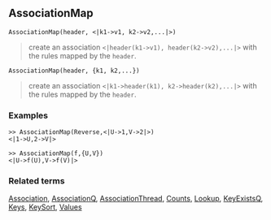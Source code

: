 ## AssociationMap

```
AssociationMap(header, <|k1->v1, k2->v2,...|>)
```

> create an association `<|header(k1->v1), header(k2->v2),...|>` with the rules mapped by the `header`.
 
```
AssociationMap(header, {k1, k2,...})
```

> create an association `<|k1->header(k1), k2->header(k2),...|>` with the rules mapped by the `header`.

### Examples

```  
>> AssociationMap(Reverse,<|U->1,V->2|>) 
<|1->U,2->V|>

>> AssociationMap(f,{U,V}) 
<|U->f(U),V->f(V)|>
```

### Related terms  
[Association](Association.md),  [AssociationQ](AssociationQ.md), [AssociationThread](AssociationThread.md), [Counts](Counts.md), [Lookup](Lookup.md), [KeyExistsQ](KeyExistsQ.md), [Keys](Keys.md), [KeySort](KeySort.md), [Values](Values.md)